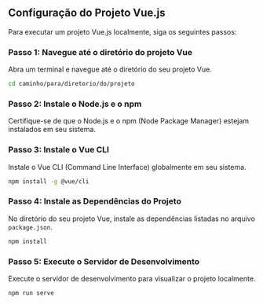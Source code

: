 ## Configuração do Projeto Vue.js

Para executar um projeto Vue.js localmente, siga os seguintes passos:

### Passo 1: Navegue até o diretório do projeto Vue

Abra um terminal e navegue até o diretório do seu projeto Vue.

```bash
cd caminho/para/diretorio/do/projeto
```

### Passo 2: Instale o Node.js e o npm

Certifique-se de que o Node.js e o npm (Node Package Manager) estejam instalados em seu sistema.

### Passo 3: Instale o Vue CLI

Instale o Vue CLI (Command Line Interface) globalmente em seu sistema.

```bash
npm install -g @vue/cli
```

### Passo 4: Instale as Dependências do Projeto

No diretório do seu projeto Vue, instale as dependências listadas no arquivo `package.json`.

```bash
npm install
```

### Passo 5: Execute o Servidor de Desenvolvimento

Execute o servidor de desenvolvimento para visualizar o projeto localmente.

```bash
npm run serve
```